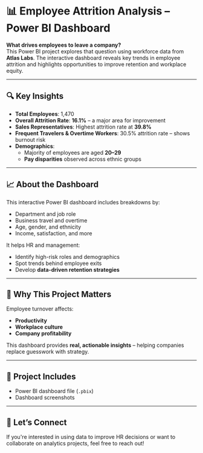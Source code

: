 # 📊 Employee Attrition Analysis – Power BI Dashboard

**What drives employees to leave a company?**  
This Power BI project explores that question using workforce data from **Atlas Labs**. The interactive dashboard reveals key trends in employee attrition and highlights opportunities to improve retention and workplace equity.

---

## 🔍 Key Insights

- **Total Employees**: 1,470  
- **Overall Attrition Rate**: **16.1%** – a major area for improvement  
- **Sales Representatives**: Highest attrition rate at **39.8%**  
- **Frequent Travelers & Overtime Workers**: 30.5% attrition rate – shows burnout risk  
- **Demographics**:  
  - Majority of employees are aged **20–29**  
  - **Pay disparities** observed across ethnic groups

---

## 📈 About the Dashboard

This interactive Power BI dashboard includes breakdowns by:

- Department and job role  
- Business travel and overtime  
- Age, gender, and ethnicity  
- Income, satisfaction, and more

It helps HR and management:

- Identify high-risk roles and demographics  
- Spot trends behind employee exits  
- Develop **data-driven retention strategies**

---

## 💼 Why This Project Matters

Employee turnover affects:

- **Productivity**  
- **Workplace culture**  
- **Company profitability**

This dashboard provides **real, actionable insights** – helping companies replace guesswork with strategy.

---

## 📁 Project Includes

- Power BI dashboard file (`.pbix`)   
- Dashboard screenshots  

---

## 💬 Let’s Connect

If you're interested in using data to improve HR decisions or want to collaborate on analytics projects, feel free to reach out!

